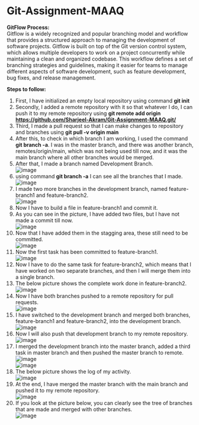 # Git-Assignment-MAAQ
**GitFlow Process:**<br>
Gitflow is a widely recognized and popular branching model and workflow that provides a structured approach to managing the development of software projects. Gitflow is built on top of the Git version control system, which allows multiple developers to work on a project concurrently while maintaining a clean and organized codebase. This workflow defines a set of branching strategies and guidelines, making it easier for teams to manage different aspects of software development, such as feature development, bug fixes, and release management. <br>

**Steps to follow:**<br>

1. First, I have initialized an empty local repository using command **git init**
2. Secondly, I added a remote repository with it so that whatever I do, I can push it to my remote repository using **git remote add origin https://github.com/Sharjeel-Akram/Git-Assignment-MAAQ.git/**
3. Third, I made a pull request so that I can make changes to repository and branches using **git pull -v origin main**
4. After this, to check in which branch I am working, I used the command **git branch -a**. I was in the master branch, and there was another branch, remotes/origin/main, which was not being used till now, and it was the main branch where all other branches would be merged.
5. After that, I made a branch named Development Branch.<br> ![image](https://github.com/Sharjeel-Akram/Git-Assignment-MAAQ/assets/65490295/915ce01f-f63d-45be-8458-55fdd2fb8530)
6. using command **git branch -a** I can see all the branches that I made. <br>![image](https://github.com/Sharjeel-Akram/Git-Assignment-MAAQ/assets/65490295/c9c32308-2094-4c25-bfb4-e06f2cc2a5ce)
7. I made two more branches in the development branch, named feature-branch1 and feature-branch2. <br>![image](https://github.com/Sharjeel-Akram/Git-Assignment-MAAQ/assets/65490295/d935f29b-80a6-4b2e-bd49-1e2c2542e18a)
8. Now I have to build a file in feature-branch1 and commit it.
9. As you can see in the picture, I have added two files, but I have not made a commit till now.<br> ![image](https://github.com/Sharjeel-Akram/Git-Assignment-MAAQ/assets/65490295/5c00ec93-75a4-4590-86f3-00ce72dac99f)
10. Now that I have added them in the stagging area, these still need to be committed.<br> ![image](https://github.com/Sharjeel-Akram/Git-Assignment-MAAQ/assets/65490295/ce1c764c-dad6-469b-b152-b0864af5fd5b)
11. Now the first task has been committed to feature-branch1. <br>![image](https://github.com/Sharjeel-Akram/Git-Assignment-MAAQ/assets/65490295/32f3080f-3fe4-48f1-b2b2-797a1fe68f66)
12. Now I have to do the same task for feature-branch2, which means that I have worked on two separate branches, and then I will merge them into a single branch.
13. The below picture shows the complete work done in feature-branch2. <br> ![image](https://github.com/Sharjeel-Akram/Git-Assignment-MAAQ/assets/65490295/03c46e79-3c3e-4823-9b9a-7029edac09ce)
14. Now I have both branches pushed to a remote repository for pull requests. <br> ![image](https://github.com/Sharjeel-Akram/Git-Assignment-MAAQ/assets/65490295/2b28d520-6fbc-4957-9543-1b32ea2dfd8a)
15. I have switched to the development branch and merged both branches, feature-branch1 and feature-branch2, into the development branch. <br>![image](https://github.com/Sharjeel-Akram/Git-Assignment-MAAQ/assets/65490295/2e7b15a1-3930-4083-9d4d-596b07b5a518)
16. Now I will also push that development branch to my remote repository. <br> ![image](https://github.com/Sharjeel-Akram/Git-Assignment-MAAQ/assets/65490295/69cf9bc2-44ac-4f9a-afc3-6d8c31e5ada5)
17. I merged the development branch into the master branch, added a third task in master branch and then pushed the master branch to remote. <br> ![image](https://github.com/Sharjeel-Akram/Git-Assignment-MAAQ/assets/65490295/5e35d412-609e-4311-9688-eefb6b1e2146) <br> ![image](https://github.com/Sharjeel-Akram/Git-Assignment-MAAQ/assets/65490295/22eac573-7660-44ee-a48e-2bfb32efd2e7)
18. The below picture shows the log of my activity. <br> ![image](https://github.com/Sharjeel-Akram/Git-Assignment-MAAQ/assets/65490295/8ad8e2c1-aa92-4e52-a7f8-2f0ce6f6170d)
19. At the end, I have merged the master branch with the main branch and pushed it to my remote repository. <br> ![image](https://github.com/Sharjeel-Akram/Git-Assignment-MAAQ/assets/65490295/3e6f8581-9603-471f-af6c-0ea8ba39cf8e)
20. If you look at the picture below, you can clearly see the tree of branches that are made and merged with other branches. <br> ![image](https://github.com/Sharjeel-Akram/Git-Assignment-MAAQ/assets/65490295/acdeb33f-0868-4248-8040-c0e78ee339c6)




 








